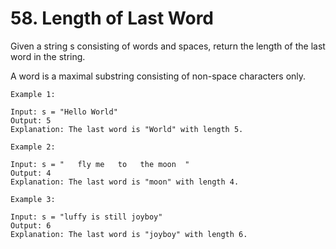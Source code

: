 # 58. Length of Last Word

Given a string s consisting of words and spaces, return the length of the last word in the string.

A word is a maximal
substring
consisting of non-space characters only.

```text
Example 1:

Input: s = "Hello World"
Output: 5
Explanation: The last word is "World" with length 5.

Example 2:

Input: s = "   fly me   to   the moon  "
Output: 4
Explanation: The last word is "moon" with length 4.

Example 3:

Input: s = "luffy is still joyboy"
Output: 6
Explanation: The last word is "joyboy" with length 6.

```